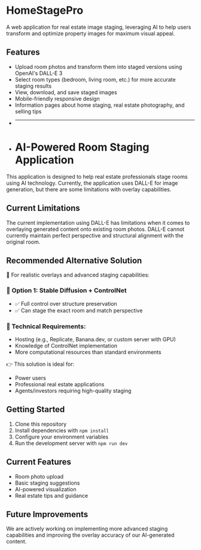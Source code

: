 # HomeStagePro

A web application for real estate image staging, leveraging AI to help users transform and optimize property images for maximum visual appeal.

## Features

- Upload room photos and transform them into staged versions using OpenAI's DALL-E 3
- Select room types (bedroom, living room, etc.) for more accurate staging results
- View, download, and save staged images
- Mobile-friendly responsive design
- Information pages about home staging, real estate photography, and selling tips
- ____________________________________________________________________________________________
- # AI-Powered Room Staging Application

This application is designed to help real estate professionals stage rooms using AI technology. Currently, the application uses DALL-E for image generation, but there are some limitations with overlay capabilities.

## Current Limitations

The current implementation using DALL-E has limitations when it comes to overlaying generated content onto existing room photos. DALL-E cannot currently maintain perfect perspective and structural alignment with the original room.

## Recommended Alternative Solution

🔁 For realistic overlays and advanced staging capabilities:

### 🚀 Option 1: Stable Diffusion + ControlNet
- ✅ Full control over structure preservation
- ✅ Can stage the exact room and match perspective

### 🧠 Technical Requirements:
- Hosting (e.g., Replicate, Banana.dev, or custom server with GPU)
- Knowledge of ControlNet implementation
- More computational resources than standard environments

👉 This solution is ideal for:
- Power users
- Professional real estate applications
- Agents/investors requiring high-quality staging

## Getting Started

1. Clone this repository
2. Install dependencies with `npm install`
3. Configure your environment variables
4. Run the development server with `npm run dev`

## Current Features
- Room photo upload
- Basic staging suggestions
- AI-powered visualization
- Real estate tips and guidance

## Future Improvements
We are actively working on implementing more advanced staging capabilities and improving the overlay accuracy of our AI-generated content.
